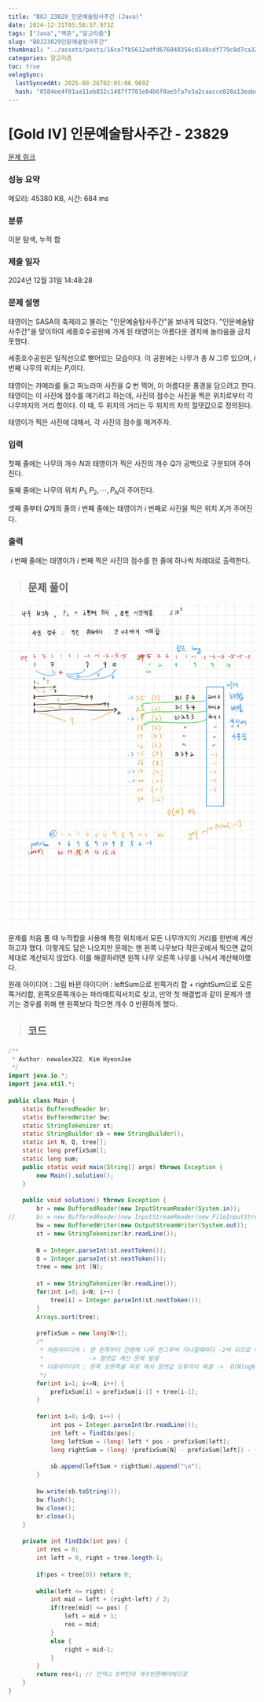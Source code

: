 ```yaml
---
title: "BOJ_23829_인문예술탐사주간 (Java)"
date: 2024-12-31T05:58:57.973Z
tags: ["Java","백준","알고리즘"]
slug: "BOJ23829인문예술탐사주간"
thumbnail: "../assets/posts/16ce7fb5612adfd676048356cd148cdf779c8d7ca3255d7556391d38715cb208.png"
categories: 알고리즘
toc: true
velogSync:
  lastSyncedAt: 2025-08-26T02:05:06.969Z
  hash: "0584ee4f01aa11eb852c1487f7701e84b6f0ae5fa7e3a2caacce828a13eabdea"
---
```


# [Gold IV] 인문예술탐사주간 - 23829 

[문제 링크](https://www.acmicpc.net/problem/23829) 

### 성능 요약

메모리: 45380 KB, 시간: 684 ms

### 분류

이분 탐색, 누적 합

### 제출 일자

2024년 12월 31일 14:48:28

### 문제 설명

태영이는 SASA의 축제라고 불리는 "인문예술탐사주간"을 보내게 되었다. "인문예술탐사주간"을 맞이하여 세종호수공원에 가게 된 태영이는 아름다운 경치에 놀라움을 금치 못했다.

세종호수공원은 일직선으로 뻗어있는 모습이다. 이 공원에는 나무가 총 $N$ 그루 있으며, $i$ 번째 나무의 위치는 $P_i$이다.

태영이는 카메라를 들고 파노라마 사진을 $Q$ 번 찍어, 이 아름다운 풍경을 담으려고 한다. 태영이는 이 사진에 점수를 매기려고 하는데, 사진의 점수는 사진을 찍은 위치로부터 각 나무까지의 거리 합이다. 이 때, 두 위치의 거리는 두 위치의 차의 절댓값으로 정의된다.

태영이가 찍은 사진에 대해서, 각 사진의 점수를 매겨주자.

### 입력 

첫째 줄에는 나무의 개수 $N$과 태영이가 찍은 사진의 개수 $Q$가 공백으로 구분되어 주어진다.

둘째 줄에는 나무의 위치 $P_1, P_2, \cdots, P_N$이 주어진다.

셋째 줄부터 $Q$개의 줄의 $i$ 번째 줄에는 태영이가 $i$ 번째로 사진을 찍은 위치 $X_i$가 주어진다.

### 출력 
 
$i$ 번째 줄에는 태영이가 $i$ 번째 찍은 사진의 점수를 한 줄에 하나씩 차례대로 출력한다.

> ## 문제 풀이

![](/assets/posts/16ce7fb5612adfd676048356cd148cdf779c8d7ca3255d7556391d38715cb208.png)

문제를 처음 풀 때 누적합을 사용해 특정 위치에서 모든 나무까지의 거리를 한번에 계산하고자 했다. 이렇게도 답은 나오지만 문제는 맨 왼쪽 나무보다 작은곳에서 찍으면 값이 제대로 계산되지 않았다. 이를 해결하려면 왼쪽 나무 오른쪽 나무를 나눠서 계산해야했다. 

원래 아이디어 : 그림
바뀐 아이디어 : leftSum으로 왼쪽거리 합 + rightSum으로 오른쪽거리합, 왼쪽오른쪽개수는 파라매트릭서치로 찾고, 만약 첫 해결법과 같이 문제가 생기는 경우를 위해 맨 왼쪽보다 작으면 개수 0 반환하게 했다.

> ## 코드

```java
/**
 * Author: nowalex322, Kim HyeonJae
 */
import java.io.*;
import java.util.*;

public class Main {
	static BufferedReader br;
	static BufferedWriter bw;
	static StringTokenizer st;
	static StringBuilder sb = new StringBuilder();
	static int N, Q, tree[];
	static long prefixSum[];
	static long sum;
	public static void main(String[] args) throws Exception {
		new Main().solution();
	}

	public void solution() throws Exception {
		br = new BufferedReader(new InputStreamReader(System.in));
//		br = new BufferedReader(new InputStreamReader(new FileInputStream("input.txt")));
		bw = new BufferedWriter(new OutputStreamWriter(System.out));
		st = new StringTokenizer(br.readLine());
		
		N = Integer.parseInt(st.nextToken());
		Q = Integer.parseInt(st.nextToken());
		tree = new int [N];
		
		st = new StringTokenizer(br.readLine());
		for(int i=0; i<N; i++) {
			tree[i] = Integer.parseInt(st.nextToken());
		}
		Arrays.sort(tree);		
		
		prefixSum = new long[N+1];
		/*
		 * 처음아이디어 : 맨 왼쪽부터 진행해 나무 한그루씩 지나칠때마다 -2씩 되므로 이를 반영하여 누적합 -> 첫 O(N) 이후 쿼리마다 O(1)
		 * 			   -> 절댓값 계산 문제 발생
		 * 다음아이디어 : 왼쪽 오른쪽을 따로 해서 절댓값 오류까지 해결 ->  O(NlogN)
		 */
		for(int i=1; i<=N; i++) {
			prefixSum[i] = prefixSum[i-1] + tree[i-1];
		}
		
		for(int i=0; i<Q; i++) {
			int pos = Integer.parseInt(br.readLine());
			int left = findIdx(pos);
			long leftSum = (long) left * pos - prefixSum[left];
			long rightSum = (long) (prefixSum[N] - prefixSum[left]) - (long) pos * (N-left);
			
			sb.append(leftSum + rightSum).append("\n");
		}
						
		bw.write(sb.toString());
		bw.flush();
		bw.close();
		br.close();
	}

	private int findIdx(int pos) {
		int res = 0;
		int left = 0, right = tree.length-1;

        if(pos < tree[0]) return 0;

		while(left <= right) {
			int mid = left + (right-left) / 2;
			if(tree[mid] <= pos) {
				left = mid + 1;
				res = mid;
			}
			else {
				right = mid-1;
			}
		}
		return res+1; // 인덱스 0부턴데 개수반환해야하므로
	}
}
```